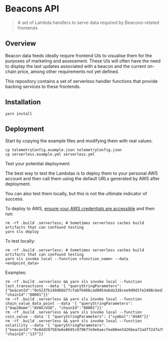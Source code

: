 # Beacons API

> A set of Lambda handlers to serve data required by Beacons-related frontends

## Overview

Beacon data feeds ideally require frontend UIs to visualise them for the purposes of marketing and assessment. These UIs
will often have the need to display the last updates associated with a beacon and the current on-chain price, among
other requirements not yet defined.

This repository contains a set of serverless handler functions that provide backing services to these frontends.

## Installation

```shell
yarn install
```

## Deployment

Start by copying the example files and modifying them with real values:

```shell
cp telemetryConfig.example.json telemetryConfig.json
cp serverless.example.yml serverless.yml
```

Test your potential deployment:

The best way to test the Lambdas is to deploy them to your personal AWS account and then call them using the default
URLs generated by AWS after deployment.

You can also test them locally, but this is not the ultimate indicator of success.

To deploy to AWS,
[ensure your AWS credentials are accessible](https://docs.aws.amazon.com/cli/latest/userguide/cli-configure-envvars.html)
and then run:

```shell
rm -rf .build .serverless; # Sometimes serverless caches build artifacts that can confound testing
yarn sls deploy
```

To test locally:

```shell
rm -rf .build .serverless; # Sometimes serverless caches build artifacts that can confound testing
yarn sls invoke local --function <function_name> --data <endpoint_data>
```

Examples:

```shell
rm -rf .build .serverless && yarn sls invoke local --function last_transactions --data '{ "queryStringParameters": {"beaconId":"0x5237b1d9dbbb7fcfabf646bcad0054abda328cee9d9d1fe2488cbed3a33cd47e", "chainId":"80001"}}'
rm -rf .build .serverless && yarn sls invoke local --function chain_value_data_point --data '{ "queryStringParameters": {"dapiName":"AVAX/USD", "chainId":"80001"}}'
rm -rf .build .serverless && yarn sls invoke local --function coin_value --data '{ "queryStringParameters": {"symbol":"AVAX"}}'
rm -rf .build .serverless && yarn sls invoke local --function volatility --data '{ "queryStringParameters": {"beaconId":"0x8dd297503e6e8b95c979677e9e6aecfee08ee5426bea72adff2d7a797f7bd69d", "chainId":"137"}}'
```
